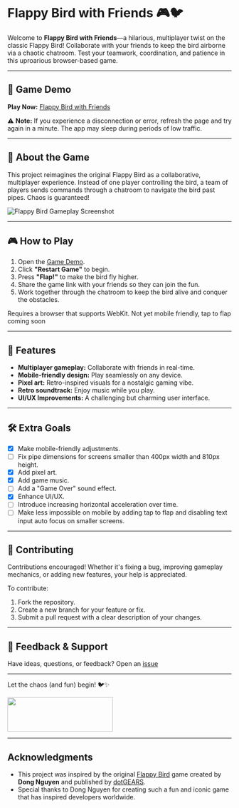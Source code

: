 # Flappy Bird with Friends 🎮🐦

Welcome to **Flappy Bird with Friends**—a hilarious, multiplayer twist on the classic Flappy Bird! Collaborate with your friends to keep the bird airborne via a chaotic chatroom. Test your teamwork, coordination, and patience in this uproarious browser-based game.

---

## 🚀 Game Demo

**Play Now:** [Flappy Bird with Friends](https://flappy-bird-with-friends.up.railway.app)

⚠️ **Note:** If you experience a disconnection or error, refresh the page and try again in a minute. The app may sleep during periods of low traffic.

---

## 📖 About the Game

This project reimagines the original Flappy Bird as a collaborative, multiplayer experience. Instead of one player controlling the bird, a team of players sends commands through a chatroom to navigate the bird past pipes. Chaos is guaranteed!

![Flappy Bird Gameplay Screenshot](https://github.com/user-attachments/assets/a8f3028c-12a1-486f-8c44-89713672ef5e)

---

## 🎮 How to Play

1. Open the [Game Demo](https://flappy-bird-with-friends.up.railway.app).
2. Click **"Restart Game"** to begin.
3. Press **"Flap!"** to make the bird fly higher.
4. Share the game link with your friends so they can join the fun.
5. Work together through the chatroom to keep the bird alive and conquer the obstacles.

Requires a browser that supports WebKit. Not yet mobile friendly, tap to flap coming soon

---

## 🌟 Features

- **Multiplayer gameplay:** Collaborate with friends in real-time.
- **Mobile-friendly design:** Play seamlessly on any device.
- **Pixel art:** Retro-inspired visuals for a nostalgic gaming vibe.
- **Retro soundtrack:** Enjoy music while you play.
- **UI/UX Improvements:** A challenging but charming user interface.

---

## 🛠️ Extra Goals

- [x] Make mobile-friendly adjustments.
- [ ] Fix pipe dimensions for screens smaller than 400px width and 810px height.
- [x] Add pixel art.
- [x] Add game music.
- [ ] Add a "Game Over" sound effect.
- [x] Enhance UI/UX.
- [ ] Introduce increasing horizontal acceleration over time.
- [ ] Make less impossible on mobile by adding tap to flap and disabling text input auto focus on smaller screens.

---

## 🤝 Contributing

Contributions encouraged! Whether it's fixing a bug, improving gameplay mechanics, or adding new features, your help is appreciated. 

To contribute:
1. Fork the repository.
2. Create a new branch for your feature or fix.
3. Submit a pull request with a clear description of your changes.

---

## 📧 Feedback & Support

Have ideas, questions, or feedback? Open an [issue](https://github.com/your-repo/issues)

---

Let the chaos (and fun) begin! 🐦✨

[<img src="https://cdn.buymeacoffee.com/buttons/v2/default-green.png" width="237" height="77">](https://buymeacoffee.com/gracefulcode)

---

## Acknowledgments

- This project was inspired by the original [Flappy Bird](https://en.wikipedia.org/wiki/Flappy_Bird) game created by **Dong Nguyen** and published by [dotGEARS](https://dotgears.com/).  
- Special thanks to Dong Nguyen for creating such a fun and iconic game that has inspired developers worldwide.

